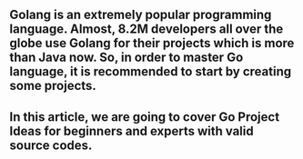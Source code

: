 ## Golang is an extremely popular programming language. Almost, 8.2M developers all over the globe use Golang for their projects which is more than Java now. So, in order to master Go language, it is recommended to start by creating some projects.
## In this article, we are going to cover Go Project Ideas for beginners and experts with valid source codes.
